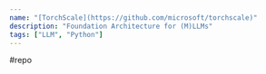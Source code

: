 ```yaml
---
name: "[TorchScale](https://github.com/microsoft/torchscale)"
description: "Foundation Architecture for (M)LLMs"
tags: ["LLM", "Python"]
---
```

#repo